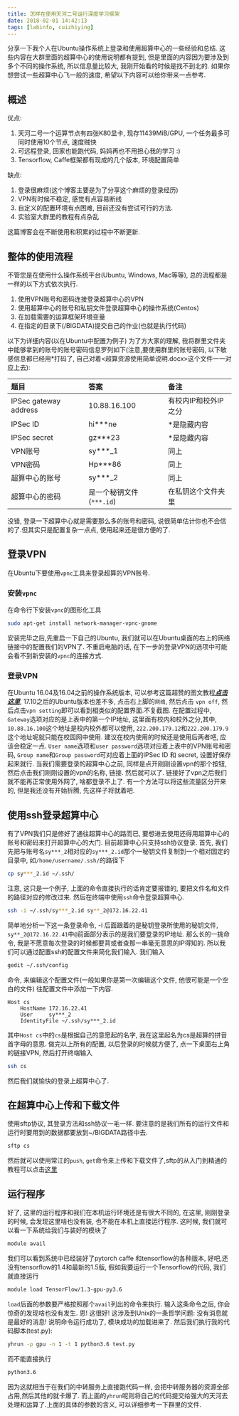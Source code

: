 ```yaml
---
title: 怎样在使用天河二号运行深度学习框架 
date: 2018-02-01 14:42:13
tags: [labinfo, cuizhiying]
---
```


分享一下我个人在Ubuntu操作系统上登录和使用超算中心的一些经验和总结. 这些内容在大群里面的超算中心的使用说明都有提到, 但是里面的内容因为要涉及到多个不同的操作系统, 所以信息量比较大, 我刚开始看的时候是找不到北的. 如果你想尝试一些超算中心飞一般的速度, 希望以下内容可以给你带来一点参考.
## 概述
优点:
1. 天河二号一个运算节点有四张K80显卡, 现存11439MiB/GPU, 一个任务最多可同时使用10个节点, 速度贼快
2. 可远程登录, 回家也能跑代码, 妈妈再也不用担心我的学习 :)
3. Tensorflow, Caffe框架都有现成的几个版本, 环境配置简单

缺点:
1. 登录很麻烦(这个博客主要是为了分享这个麻烦的登录经历)
2. VPN有时候不稳定, 感觉有点容易断线
3. 自定义的配置环境有点困难, 目前还没有尝试可行的方法.
4. 实验室大群里的教程有点杂乱

这篇博客会在不断使用和积累的过程中不断更新.

## 整体的使用流程
不管您是在使用什么操作系统平台(Ubuntu, Windows, Mac等等), 总的流程都是一样的以下方式依次执行.
1. 使用VPN账号和密码连接登录超算中心的VPN
2. 使用超算中心的账号和私钥文件登录超算中心的操作系统(Centos)
3. 在加载需要的运算框架环境变量
4. 在指定的目录下(/BIGDATA)提交自己的作业(也就是执行代码)

以下为详细内容(以在Ubuntu中配置为例子)
为了方大家的理解, 我将群里文件夹中能够拿到的账号的账号密码信息罗列如下(注意,要使用群里的账号密码, 以下敏感信息都已经用\*打码了, 自己对着<超算资源使用简单说明.docx>这个文件一一对应上去):

|                 题目 |答案                       | 备注                |
| :-----------         | :---------                | :---                |
| IPSec gateway address| 10.88.16.100              | 有校内IP和校外IP之分|
| IPSec ID             | hi\*\*\*ne                 | \*是隐藏内容        |
| IPSec secret         | gz\*\*\*23                | \*是隐藏内容        |
| VPN账号              | sy\*\*\*\_1               | 同上                |
| VPN密码              | Hp\*\*\*86                  | 同上                |
| 超算中心的账号       | sy\*\*\*\_2               | 同上                |
| 超算中心的密码       |  是一个秘钥文件(`***.id`) | 在私钥这个文件夹里  |

没错, 登录一下超算中心就是需要那么多的账号和密码, 说很简单估计你也不会信的了.但其实只是配置复杂一点点, 使用起来还是很方便的了.

## 登录VPN
在Ubuntu下要使用`vpnc`工具来登录超算的VPN账号.
### 安装`vpnc`
在命令行下安装`vpnc`的图形化工具
```bash
sudo apt-get install network-manager-vpnc-gnome
```
安装完毕之后,先重启一下自己的Ubuntu, 我们就可以在Ubuntu桌面的右上的网络链接中的配置我们的VPN了. 不重启电脑的话, 在下一步的登录VPN的选项中可能会看不到新安装的`vpnc`的连接方式.
### 登录VPN
在Ubuntu 16.04及16.04之前的操作系统版本, 可以参考这篇超赞的图文教程[**_点击这里_**](https://superuser.com/questions/739309/ubuntu-cisco-vpnc-client-for-my-new-ubuntu-version-32-bit), 17.10之后的Ubuntu版本也差不多, 点击右上脚的`网络`, 然后点击 `vpn off`, 然后点击`vpn setting`即可以看到相类似的配置界面.不复截图.
在配置过程中, `Gateway`选项对应的是上表中的第一个IP地址, 这里面有校内和校外之分,其中, `10.88.16.100`这个地址是校内校外都可以使用, `222.200.179.12`和`222.200.179.9`这个地址呢就只能在校园网中使用. 建议在校内使用的时候还是使用后两者吧, 应该会稳定一点.
`User name`选项和`user password`选项对应着上表中的VPN账号和密码, `Group name`和`Group password`可对应着上面的IPSec ID 和 secret, 设置好保存起来就行. 
当我们需要登录的超算中心之前, 同样是点开刚刚设置vpn的那个按钮, 然后点击我们刚刚设置的vpn的名称, 链接. 然后就可以了.
链接好了vpn之后我们就不能再正常使用外网了, 啥都登录不上了. 有一个方法可以将这些流量区分开来的, 但是我还没有开始折腾, 先这样子将就着吧.
## 使用ssh登录超算中心
有了VPN我们只是修好了通往超算中心的路而已, 要想进去使用还得用超算中心的账号和密码来打开超算中心的大门. 目前超算中心只支持ssh协议登录.
首先, 我们先把与账号名`sy***_2`相对应的`sy***_2.id`那个一秘钥文件复制到一个相对固定的目录中, 如`/home/username/.ssh/`的路径下
```bash
cp sy***_2.id ~/.ssh/
```
注意, 这只是一个例子, 上面的命令直接执行的话肯定要报错的, 要把文件名和文件的路径对应的修改过来.
然后在终端中使用`ssh`命令登录超算中心.
```bash
ssh -i ~/.ssh/sy***_2.id sy**_2@172.16.22.41
```
简单地分析一下这一条登录命令, -i 后面跟着的是秘钥登录所使用的秘钥文件, `sy**_2@172.16.22.41`中`@`前面部分表示的是我们要登录的IP地址.
那么长的一挑命令, 我是不愿意每次登录的时候都要背或者查那一串毫无意思的IP得知的. 所以我们可以通过配置ssh的配置文件来简化我们输入.
我们输入
```bash
gedit ~/.ssh/config
```
命令, 来编辑这个配置文件(一般如果你是第一次编辑这个文件, 他很可能是一个空白的文件)
往配置文件中添加一下内容.
```
Host cs
    HostName 172.16.22.41
    User     sy***_2
    IdentityFile ~/.ssh/sy***_2.id

```
其中`Host cs`中的`cs`是根据自己的意愿起的名字, 我在这里起名为cs是超算的拼音首字母的意思.
做完以上所有的配置, 以后登录的时候就方便了, 点一下桌面右上角的链接VPN, 然后打开终端输入
``` bash
ssh cs
```
然后我们就愉快的登录上超算中心了.
## 在超算中心上传和下载文件
使用sftp协议, 其登录方法和ssh协议一毛一样. 要注意的是我们所有的运行文件和运行时要用到的数据都要放到~/BIGDATA路径中去.
``` bash
sftp cs
```
然后就可以使用常江的`push`, `get`命令来上传和下载文件了,sftp的从入门到精通的教程可以点击[这里](https://www.digitalocean.com/community/tutorials/how-to-use-sftp-to-securely-transfer-files-with-a-remote-server)
## 运行程序
好了, 这里的运行程序和我们在本机运行环境还是有很大不同的, 在这里, 刚刚登录的时候, 会发现这里啥也没有装, 也不能在本机上直接运行程序. 这时候, 我们就可以看一下系统给我们与装好的模块了
```bash
module avail
```
我们可以看到系统中已经装好了pytorch caffe 和tensorflow的各种版本, 好吧,还没有tensorflow的1.4和最新的1.5版, 假如我要运行一个Tensorflow的代码, 我们就直接运行
```bash
module load TensorFlow/1.3-gpu-py3.6
```
`load`后面的参数要严格按照那个`avail`列出的命令来执行.
输入这条命令之后, 你会惊奇的发现啥也没有发生. 恩! 这很好! 这涉及到Unix的一条哲学问题: 没有消息就是最好的消息! 说明命令运行成功了, 模块成功的加载进来了.
然后我们执行我的代码脚本(test.py):
```bash
yhrun -p gpu -n 1 -t 1 python3.6 test.py
```
而不能直接执行
```bash
python3.6
```
因为这就相当于在我们的中转服务上直接跑代码一样, 会把中转服务器的资源全部占用,然后其他的就卡爆了. 而上面的`yhrun`呢则将自己的代码提交给强大的天河去处理和运算了.上面的具体的参数的含义, 可以详细参考一下群里的文件.
